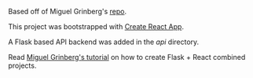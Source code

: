 Based off of Miguel Grinberg's [repo](https://github.com/miguelgrinberg/react-flask-app).

This project was bootstrapped with [Create React App](https://github.com/facebook/create-react-app).

A Flask based API backend was added in the *api* directory.

Read [Miguel Grinberg's tutorial](https://blog.miguelgrinberg.com/post/how-to-create-a-react--flask-project) on how to create Flask + React combined projects.
